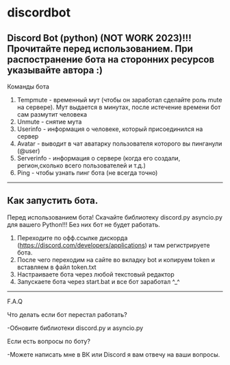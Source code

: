 # discordbot
Discord Bot (python) (NOT WORK 2023)!!!
Прочитайте перед использованием.
При распостранение бота на сторонних ресурсов указывайте автора :)
--------------------------------------------------------------------
Команды бота 
1. Tempmute - временный мут (чтобы он заработал сделайте роль mute на сервере). Мут выдается в минутах, после истечение времени бот сам размутит человека
2. Unmute - снятие мута
3. Userinfo - информация о человеке, который присоединился на сервер
4. Avatar - выводит в чат аватарку пользователя которого вы пинганули (@user) 
5. Serverinfo - информация о сервере (когда его создали, регион,сколько всего пользователей и т.д.)
6. Ping - чтобы узнать пинг бота (не всегда точно)
--------------------------------------------------------------------
Как запустить бота.
--------------------------------------------------------------------
Перед использованием бота! Скачайте библиотеку discord.py asyncio.py для вашего Python!!! Без них бот не будет работать.
1. Переходите по офф.ссылке дискорда (https://discord.com/developers/applications) и там регистрируете бота.
2. После чего переходим на сайте во вкладку bot и копируем token и вставляем в файл token.txt 
3. Настраиваете бота через любой текстовый редактор
4. Запускаете бота через start.bat и все бот заработал ^_^
--------------------------------------------------------------------
F.A.Q

Что делать если бот перестал работать?

-Обновите библиотеки discord.py и asyncio.py

Если есть вопросы по боту?

-Можете написать мне в ВК или Discord я вам отвечу на ваши вопросы.
